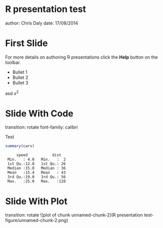 R presentation test
========================================================
author: Chris Daly
date: 17/08/2014

First Slide
========================================================

For more details on authoring R presentations click the
**Help** button on the toolbar.

- Bullet 1
- Bullet 2
- Bullet 3

asd $x^2$


Slide With Code
========================================================
transition: rotate
font-family: calibri

Test


```r
summary(cars)
```

```
     speed           dist    
 Min.   : 4.0   Min.   :  2  
 1st Qu.:12.0   1st Qu.: 26  
 Median :15.0   Median : 36  
 Mean   :15.4   Mean   : 43  
 3rd Qu.:19.0   3rd Qu.: 56  
 Max.   :25.0   Max.   :120  
```

Slide With Plot
========================================================
transition: rotate
![plot of chunk unnamed-chunk-2](R presentation test-figure/unnamed-chunk-2.png) 
